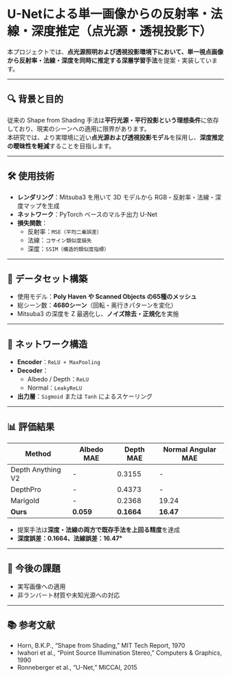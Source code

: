 # U-Netによる単一画像からの反射率・法線・深度推定（点光源・透視投影下）

本プロジェクトでは、**点光源照明および透視投影環境下において、単一視点画像から反射率・法線・深度を同時に推定する深層学習手法**を提案・実装しています。

---

## 🔍 背景と目的

従来の Shape from Shading 手法は**平行光源・平行投影という理想条件**に依存しており、現実のシーンへの適用に限界があります。  
本研究では、より実環境に近い**点光源および透視投影モデル**を採用し、**深度推定の曖昧性を軽減**することを目指します。

---

## 🛠 使用技術

- **レンダリング**：Mitsuba3 を用いて 3D モデルから RGB・反射率・法線・深度マップを生成  
- **ネットワーク**：PyTorch ベースのマルチ出力 U-Net  
- **損失関数**：
  - 反射率：`MSE（平均二乗誤差）`
  - 法線：`コサイン類似度損失`
  - 深度：`SSIM（構造的類似度指標）`

---

## 🧪 データセット構築

- 使用モデル：**Poly Haven や Scanned Objects の65種のメッシュ**
- 総シーン数：**4680シーン**（回転・奥行きパターンを変化）
- Mitsuba3 の深度を Z 最適化し、**ノイズ除去・正規化**を実施

---

## 🧠 ネットワーク構造

- **Encoder**：`ReLU + MaxPooling`
- **Decoder**：
  - Albedo / Depth：`ReLU`
  - Normal：`LeakyReLU`
- **出力層**：`Sigmoid` または `Tanh` によるスケーリング

<!-- ←画像があれば挿入 -->

---

## 📊 評価結果

| Method              | Albedo MAE | Depth MAE | Normal Angular MAE |
|---------------------|------------|-----------|---------------------|
| Depth Anything V2   | -          | 0.3155    | -                   |
| DepthPro            | -          | 0.4373    | -                   |
| Marigold            | -          | 0.2368    | 19.24               |
| **Ours**            | **0.059**  | **0.1664**| **16.47**           |

- 提案手法は**深度・法線の両方で既存手法を上回る精度**を達成  
- **深度誤差：0.1664、法線誤差：16.47°**

---

## 📌 今後の課題

- 実写画像への適用  
- 非ランバート材質や未知光源への対応

---

## 📚 参考文献

- Horn, B.K.P., “Shape from Shading,” MIT Tech Report, 1970  
- Iwahori et al., “Point Source Illumination Stereo,” Computers & Graphics, 1990  
- Ronneberger et al., “U-Net,” MICCAI, 2015
